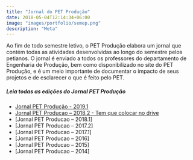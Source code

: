 ```yaml
---
title: "Jornal do PET Produção"
date: 2018-05-04T12:14:34+06:00
image: "images/portfolio/semep.png"
description: "Meta"
--- 
```


Ao fim de todo semestre letivo, o PET Produção elabora um jornal que contém todas as atividades desenvolvidas ao longo do semestre pelos petianos.
O jornal é enviado a todos os professores do departamento de Engenharia de Produção, bem como disponibilizado no site do PET Produção, e é um meio importante de documentar o impacto de seus projetos e de esclarecer o que é feito pelo PET.

##### Leia todas as edições do Jornal PET Produção

* [Jornal PET Produção - 2019.1](https://drive.google.com/file/d/1x6eNYcbYfcyTrhyDKU7JLUkVxaQnlRWg/view)
* [Jornal PET Producao – 2018.2 - Tem que colocar no drive](http://www.petprod.ufc.br/wp-content/uploads/2018/12/Jornal-PET-Producao-2018.2.pdf)
* [Jornal PET Producao – 2018.1]
* [Jornal PET Producao – 2017.2]
* [Jornal PET Producao – 2017.1]
* [Jornal PET Producao – 2016]
* [Jornal PET Producao – 2015]
* [Jornal PET Producao – 2014]







